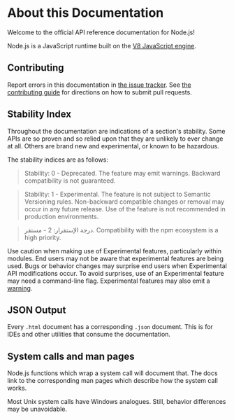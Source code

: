 # About this Documentation

<!--introduced_in=v0.10.0-->
<!-- type=misc -->

Welcome to the official API reference documentation for Node.js!

Node.js is a JavaScript runtime built on the [V8 JavaScript engine](https://v8.dev/).

## Contributing

Report errors in this documentation in [the issue tracker](https://github.com/nodejs/node/issues/new). See [the contributing guide](https://github.com/nodejs/node/blob/master/CONTRIBUTING.md) for directions on how to submit pull requests.

## Stability Index

<!--type=misc-->

Throughout the documentation are indications of a section's stability. Some APIs are so proven and so relied upon that they are unlikely to ever change at all. Others are brand new and experimental, or known to be hazardous.

The stability indices are as follows:

> Stability: 0 - Deprecated. The feature may emit warnings. Backward compatibility is not guaranteed.

<!-- separator -->

> Stability: 1 - Experimental. The feature is not subject to Semantic Versioning rules. Non-backward compatible changes or removal may occur in any future release. Use of the feature is not recommended in production environments.

<!-- separator -->

> درجة الإستقرار: 2 - مستقر. Compatibility with the npm ecosystem is a high priority.

Use caution when making use of Experimental features, particularly within modules. End users may not be aware that experimental features are being used. Bugs or behavior changes may surprise end users when Experimental API modifications occur. To avoid surprises, use of an Experimental feature may need a command-line flag. Experimental features may also emit a [warning](process.html#process_event_warning).

## JSON Output
<!-- YAML
added: v0.6.12
-->

Every `.html` document has a corresponding `.json` document. This is for IDEs and other utilities that consume the documentation.

## System calls and man pages

Node.js functions which wrap a system call will document that. The docs link to the corresponding man pages which describe how the system call works.

Most Unix system calls have Windows analogues. Still, behavior differences may be unavoidable.
